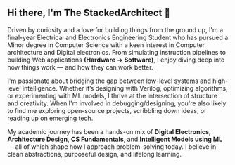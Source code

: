 ## Hi there, I'm The StackedArchitect 👋

Driven by curiosity and a love for building things from the ground up, I'm a final-year Electrical and Electronics Engineering Student who has pursued a Minor degree in Computer Science with a keen interest in Computer architecture and Digital electronics. From simulating instruction pipelines to building Web applications **(Hardware -> Software)**, I enjoy diving deep into how things work — and how they can work better.

I'm passionate about bridging the gap between low-level systems and high-level intelligence. Whether it’s designing with Verilog, optimizing algorithms, or experimenting with ML models, I thrive at the intersection of structure and creativity. When I'm involved in debugging/designing, you're also likely to find me exploring open-source projects, scribbling down ideas, or reading up on emerging tech.

My academic journey has been a hands-on mix of **Digital Electronics, Architecture Design**, **CS Fundamentals**, and **Intelligent Models using ML** — all of which shape how I approach problem-solving today. I believe in clean abstractions, purposeful design, and lifelong learning.
